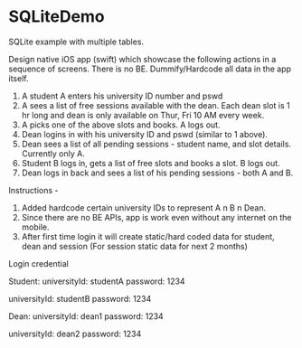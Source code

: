 # SQLiteDemo
SQLite example with multiple tables.

Design native iOS app (swift) which showcase the following actions in a sequence of screens. There is no BE. Dummify/Hardcode all data in the app itself. 

1. A student A enters his university ID number and pswd
2. A sees a list of free sessions available with the dean. Each dean slot is 1 hr long and dean is only available on Thur, Fri 10 AM every week.
3. A picks one of the above slots and books. A logs out.
4. Dean logins in with his university ID and pswd (similar to 1 above). 
5. Dean sees a list of all pending sessions - student name, and slot details. Currently only A.
6. Student B logs in, gets a list of free slots and books a slot. B logs out.
7. Dean logs in back and sees a list of his pending sessions - both A and B.

Instructions - 
1. Added hardcode certain university IDs to represent A n B n Dean.
2. Since there are no BE APIs, app is work even without any internet on the mobile.
3. After first time login it will create static/hard coded data for student, dean and session (For session static data for next 2 months)

Login credential

Student:
universityId: studentA
password: 1234

universityId: studentB
password: 1234

Dean:
universityId: dean1
password: 1234

universityId: dean2
password: 1234
